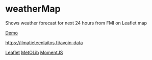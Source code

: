 weatherMap
==========

Shows weather forecast for next 24 hours from FMI on Leaflet map

[Demo](http://www.cs.helsinki.fi/u/juusoleh/weatherMap/)


https://ilmatieteenlaitos.fi/avoin-data 

[Leaflet](http://leafletjs.com/)
[MetOLib](https://github.com/fmidev/metolib)
[MomentJS](http://momentjs.com/)
